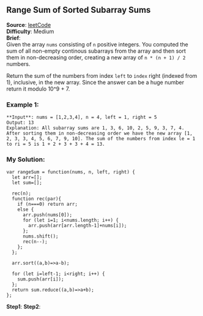 ## Range Sum of Sorted Subarray Sums

**Source**: [leetCode](https://leetcode.com/problems/range-sum-of-sorted-subarray-sums/)  
**Difficulty**: Medium   
**Brief**:  
Given the array ```nums``` consisting of ```n``` positive integers. You computed the sum of all non-empty continous subarrays from the array and then sort them in non-decreasing order, creating a new array of ```n * (n + 1) / 2``` numbers.  
  
Return the sum of the numbers from index ```left``` to ```index``` right (indexed from 1), inclusive, in the new array. Since the answer can be a huge number return it modulo 10^9 + 7.  


### Example 1:
```
**Input**: nums = [1,2,3,4], n = 4, left = 1, right = 5
Output: 13 
Explanation: All subarray sums are 1, 3, 6, 10, 2, 5, 9, 3, 7, 4. After sorting them in non-decreasing order we have the new array [1, 2, 3, 3, 4, 5, 6, 7, 9, 10]. The sum of the numbers from index le = 1 to ri = 5 is 1 + 2 + 3 + 3 + 4 = 13. 
```


### My Solution:  
```
var rangeSum = function(nums, n, left, right) {
  let arr=[];
  let sum=[];
  
  rec(n);
  function rec(par){
    if (n===0) return arr;
    else {
      arr.push(nums[0]);
      for (let i=1; i<nums.length; i++) {
        arr.push(arr[arr.length-1]+nums[i]);
      };
      nums.shift();
      rec(n--);
    };
  };

  arr.sort((a,b)=>a-b);

  for (let i=left-1; i<right; i++) {
    sum.push(arr[i]);
  };
  return sum.reduce((a,b)=>a+b);
};
```
**Step1**:
**Step2**:
